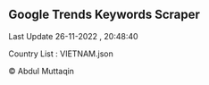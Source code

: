 

## Google Trends Keywords Scraper 
 
Last Update 26-11-2022 , 20:48:40

Country List :
VIETNAM.json



© Abdul Muttaqin 
